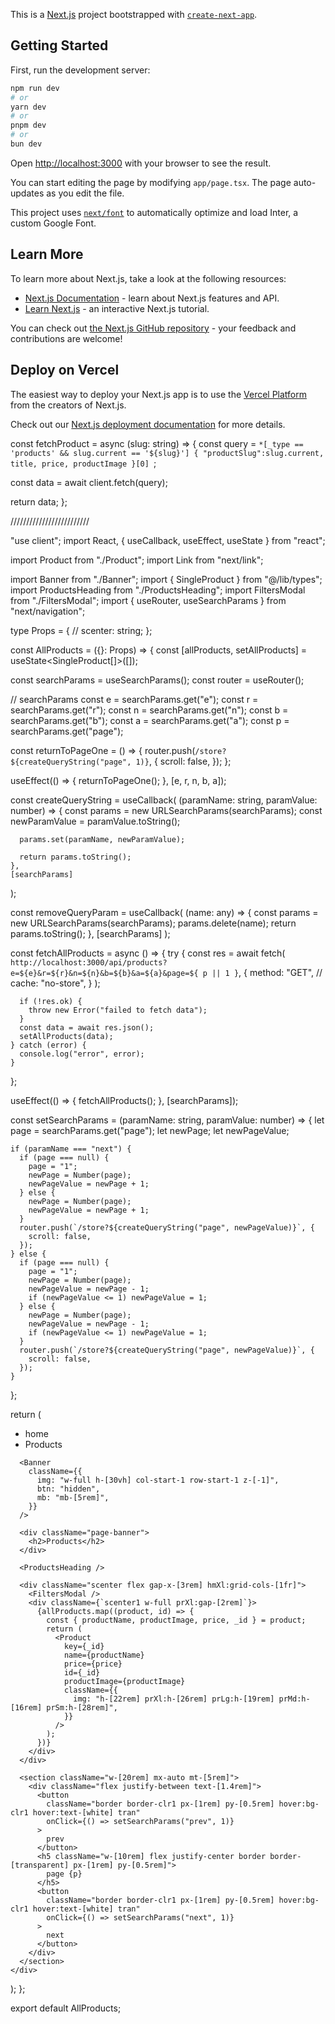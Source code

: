 This is a [Next.js](https://nextjs.org/) project bootstrapped with [`create-next-app`](https://github.com/vercel/next.js/tree/canary/packages/create-next-app).

## Getting Started

First, run the development server:

```bash
npm run dev
# or
yarn dev
# or
pnpm dev
# or
bun dev
```

Open [http://localhost:3000](http://localhost:3000) with your browser to see the result.

You can start editing the page by modifying `app/page.tsx`. The page auto-updates as you edit the file.

This project uses [`next/font`](https://nextjs.org/docs/basic-features/font-optimization) to automatically optimize and load Inter, a custom Google Font.

## Learn More

To learn more about Next.js, take a look at the following resources:

- [Next.js Documentation](https://nextjs.org/docs) - learn about Next.js features and API.
- [Learn Next.js](https://nextjs.org/learn) - an interactive Next.js tutorial.

You can check out [the Next.js GitHub repository](https://github.com/vercel/next.js/) - your feedback and contributions are welcome!

## Deploy on Vercel

The easiest way to deploy your Next.js app is to use the [Vercel Platform](https://vercel.com/new?utm_medium=default-template&filter=next.js&utm_source=create-next-app&utm_campaign=create-next-app-readme) from the creators of Next.js.

Check out our [Next.js deployment documentation](https://nextjs.org/docs/deployment) for more details.

<!-- <div
            className={`${cn(
              flexBetween,
              "items-end"
            )}  [&>*:nth-child(2)_span]:hidden hmXl:hidden`}
          >
            {userSignUp.map((navIcon) => {
              const { link, linkText, linkIcon, id } = navIcon;
              return (
                <Link
                  key={id}
                  href={link}
                  className={`${cn(
                    flexBetween,
                    "text-[1.4rem] font-semibold items-end hmMd:text-[1.2rem]"
                  )} `}
                >
                  <li className="text-[3rem]">{linkIcon}</li>
                  <li className="">{linkText}</li>
                  {/* <span className="mx-[.5rem]">\</span> */}
                </Link>
              );
            })}
          </div> -->

<!-- const fetchAllProducts = async () => {
  const query = `*[_type == 'products' && (category in [null,null])] | order(_createdAt desc) {
    productImage,
      title,
      price,
      slug
  }
  `;

  const data = await client.fetch(query);

  return data;
}; -->

<!-- const allProducts: SingleProduct[] = await fetchAllProducts(); -->

const fetchProduct = async (slug: string) => {
const query = `*[_type == 'products' && slug.current == '${slug}'] {
    "productSlug":slug.current,
      title,
      price,
      productImage
  }[0]
  `;

const data = await client.fetch(query);

return data;
};

/////////////////////////

"use client";
import React, { useCallback, useEffect, useState } from "react";

import Product from "./Product";
import Link from "next/link";

import Banner from "./Banner";
import { SingleProduct } from "@/lib/types";
import ProductsHeading from "./ProductsHeading";
import FiltersModal from "./FiltersModal";
import { useRouter, useSearchParams } from "next/navigation";

type Props = {
// scenter: string;
};

const AllProducts = ({}: Props) => {
const [allProducts, setAllProducts] = useState<SingleProduct[]>([]);

const searchParams = useSearchParams();
const router = useRouter();

// searchParams
const e = searchParams.get("e");
const r = searchParams.get("r");
const n = searchParams.get("n");
const b = searchParams.get("b");
const a = searchParams.get("a");
const p = searchParams.get("page");

const returnToPageOne = () => {
router.push(`/store?${createQueryString("page", 1)}`, {
scroll: false,
});
};

useEffect(() => {
returnToPageOne();
}, [e, r, n, b, a]);

const createQueryString = useCallback(
(paramName: string, paramValue: number) => {
const params = new URLSearchParams(searchParams);
const newParamValue = paramValue.toString();

      params.set(paramName, newParamValue);

      return params.toString();
    },
    [searchParams]

);

const removeQueryParam = useCallback(
(name: any) => {
const params = new URLSearchParams(searchParams);
params.delete(name);
return params.toString();
},
[searchParams]
);

const fetchAllProducts = async () => {
try {
const res = await fetch(
`http://localhost:3000/api/products?e=${e}&r=${r}&n=${n}&b=${b}&a=${a}&page=${
          p || 1
        }`,
{
method: "GET",
// cache: "no-store",
}
);

      if (!res.ok) {
        throw new Error("failed to fetch data");
      }
      const data = await res.json();
      setAllProducts(data);
    } catch (error) {
      console.log("error", error);
    }

};

useEffect(() => {
fetchAllProducts();
}, [searchParams]);

const setSearchParams = (paramName: string, paramValue: number) => {
let page = searchParams.get("page");
let newPage;
let newPageValue;

    if (paramName === "next") {
      if (page === null) {
        page = "1";
        newPage = Number(page);
        newPageValue = newPage + 1;
      } else {
        newPage = Number(page);
        newPageValue = newPage + 1;
      }
      router.push(`/store?${createQueryString("page", newPageValue)}`, {
        scroll: false,
      });
    } else {
      if (page === null) {
        page = "1";
        newPage = Number(page);
        newPageValue = newPage - 1;
        if (newPageValue <= 1) newPageValue = 1;
      } else {
        newPage = Number(page);
        newPageValue = newPage - 1;
        if (newPageValue <= 1) newPageValue = 1;
      }
      router.push(`/store?${createQueryString("page", newPageValue)}`, {
        scroll: false,
      });
    }

};

return (
<div className="mb-[5rem]">
<div className="page-banner">
<ul>
<li>
<Link href="/">home</Link>
</li>
<li className="text-clr1">Products</li>
</ul>
</div>

      <Banner
        className={{
          img: "w-full h-[30vh] col-start-1 row-start-1 z-[-1]",
          btn: "hidden",
          mb: "mb-[5rem]",
        }}
      />

      <div className="page-banner">
        <h2>Products</h2>
      </div>

      <ProductsHeading />

      <div className="scenter flex gap-x-[3rem] hmXl:grid-cols-[1fr]">
        <FiltersModal />
        <div className={`scenter1 w-full prXl:gap-[2rem]`}>
          {allProducts.map((product, id) => {
            const { productName, productImage, price, _id } = product;
            return (
              <Product
                key={_id}
                name={productName}
                price={price}
                id={_id}
                productImage={productImage}
                className={{
                  img: "h-[22rem] prXl:h-[26rem] prLg:h-[19rem] prMd:h-[16rem] prSm:h-[28rem]",
                }}
              />
            );
          })}
        </div>
      </div>

      <section className="w-[20rem] mx-auto mt-[5rem]">
        <div className="flex justify-between text-[1.4rem]">
          <button
            className="border border-clr1 px-[1rem] py-[0.5rem] hover:bg-clr1 hover:text-[white] tran"
            onClick={() => setSearchParams("prev", 1)}
          >
            prev
          </button>
          <h5 className="w-[10rem] flex justify-center border border-[transparent] px-[1rem] py-[0.5rem]">
            page {p}
          </h5>
          <button
            className="border border-clr1 px-[1rem] py-[0.5rem] hover:bg-clr1 hover:text-[white] tran"
            onClick={() => setSearchParams("next", 1)}
          >
            next
          </button>
        </div>
      </section>
    </div>

);
};

export default AllProducts;
